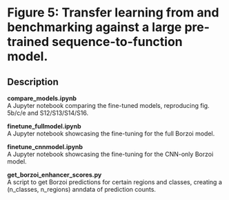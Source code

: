 # Figure 5: Transfer learning from and benchmarking against a large pre-trained sequence-to-function model.

## Description

**compare_models.ipynb**  
A Jupyter notebook comparing the fine-tuned models, reproducing fig. 5b/c/e and S12/S13/S14/S16.

**finetune_fullmodel.ipynb**  
A Jupyter notebook showcasing the fine-tuning for the full Borzoi model.

**finetune_cnnmodel.ipynb**  
A Jupyter notebook showcasing the fine-tuning for the CNN-only Borzoi model.

**get_borzoi_enhancer_scores.py**  
A script to get Borzoi predictions for certain regions and classes, creating a (n_classes, n_regions) anndata of prediction counts.